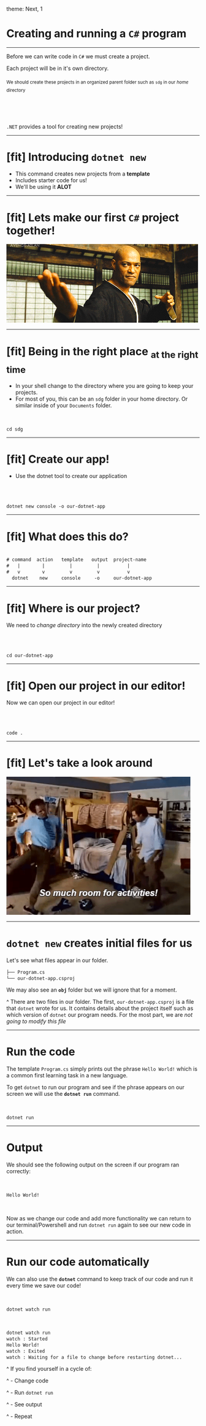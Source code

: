 theme: Next, 1

# Creating and running a `C#` program

---

Before we can write code in `C#` we must create a project.

Each project will be in it's own directory.

<sub>We should create these projects in an organized parent folder such as `sdg`
in our _home_ directory</sub>

<br />
<br />
<br />

`.NET` provides a tool for creating new projects!

---

# [fit] Introducing `dotnet new`

- This command creates new projects from a **template**
- Includes starter code for us!
- We'll be using it **ALOT**

---

# [fit] Lets make our first `C#` project together!

![inline](./assets/lets-do-this.gif)

---

# [fit] Being in the right place <sub>at the right time</sub>

- In your shell change to the directory where you are going to keep your
  projects.
- For most of you, this can be an `sdg` folder in your home directory. Or
  similar inside of your `Documents` folder.

<br />

```shell
cd sdg
```

---

# [fit] Create our app!

- Use the dotnet tool to create our application

<br />
<br />

```shell
dotnet new console -o our-dotnet-app
```

---

# [fit] What does this do?

```shell

# command  action   template   output  project-name
#   |        |         |         |          |
#   v        v         v         v          v
  dotnet    new     console     -o     our-dotnet-app
```

---

# [fit] Where is our project?

We need to _change directory_ into the newly created directory

<br />
<br />

```shell
cd our-dotnet-app
```

---

# [fit] Open our project in our editor!

Now we can open our project in our editor!

<br />
<br />

```shell
code .
```

---

# [fit] Let's take a look around

![inline](./assets/activities.gif)

---

# `dotnet new` creates initial files for us

Let's see what files appear in our folder.

```
├── Program.cs
└── our-dotnet-app.csproj
```

We may also see an **`obj`** folder but we will ignore that for a moment.

^ There are two files in our folder. The first, `our-dotnet-app.csproj` is a
file that `dotnet` wrote for us. It contains details about the project itself
such as which version of `dotnet` our program needs. For the most part, we are
_not going to modify this file_

---

# Run the code

The template `Program.cs` simply prints out the phrase `Hello World!` which is a
common first learning task in a new language.

To get `dotnet` to run our program and see if the phrase appears on our screen
we will use the **`dotnet run`** command.

<br />

```shell
dotnet run
```

---

# Output

We should see the following output on the screen if our program ran correctly:

<br />

```
Hello World!
```

<br />

Now as we change our code and add more functionality we can return to our
terminal/Powershell and run `dotnet run` again to see our new code in action.

---

# Run our code automatically

We can also use the **`dotnet`** command to keep track of our code and run it
every time we save our code!

<br />

```
dotnet watch run
```

<br />

```
dotnet watch run
watch : Started
Hello World!
watch : Exited
watch : Waiting for a file to change before restarting dotnet...
```

^ If you find yourself in a cycle of:

^ - Change code

^ - Run `dotnet run`

^ - See output

^ - Repeat
